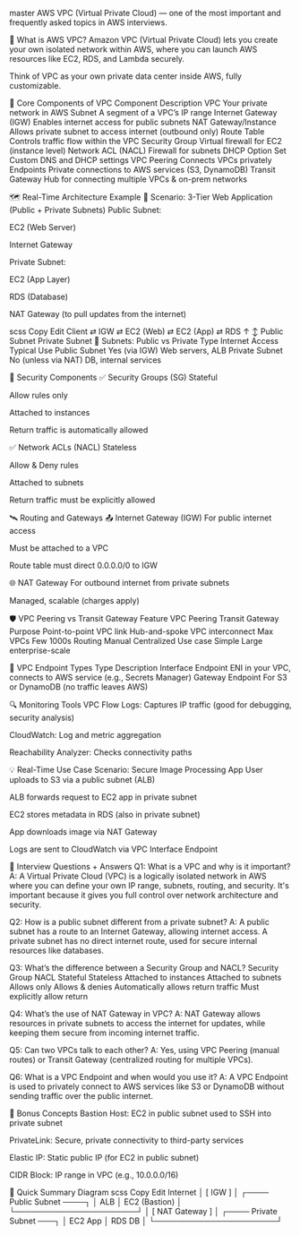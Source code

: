 master AWS VPC (Virtual Private Cloud) — one of the most important and frequently asked topics in AWS interviews.

🧠 What is AWS VPC?
Amazon VPC (Virtual Private Cloud) lets you create your own isolated network within AWS, where you can launch AWS resources like EC2, RDS, and Lambda securely.

Think of VPC as your own private data center inside AWS, fully customizable.

🧱 Core Components of VPC
Component	Description
VPC	Your private network in AWS
Subnet	A segment of a VPC’s IP range
Internet Gateway (IGW)	Enables internet access for public subnets
NAT Gateway/Instance	Allows private subnet to access internet (outbound only)
Route Table	Controls traffic flow within the VPC
Security Group	Virtual firewall for EC2 (instance level)
Network ACL (NACL)	Firewall for subnets
DHCP Option Set	Custom DNS and DHCP settings
VPC Peering	Connects VPCs privately
Endpoints	Private connections to AWS services (S3, DynamoDB)
Transit Gateway	Hub for connecting multiple VPCs & on-prem networks

🗺️ Real-Time Architecture Example
🎯 Scenario: 3-Tier Web Application (Public + Private Subnets)
Public Subnet:

EC2 (Web Server)

Internet Gateway

Private Subnet:

EC2 (App Layer)

RDS (Database)

NAT Gateway (to pull updates from the internet)

scss
Copy
Edit
Client ⇄ IGW ⇄ EC2 (Web) ⇄ EC2 (App) ⇄ RDS
                 ↑        ↕
         Public Subnet   Private Subnet
🧩 Subnets: Public vs Private
Type	Internet Access	Typical Use
Public Subnet	Yes (via IGW)	Web servers, ALB
Private Subnet	No (unless via NAT)	DB, internal services

🔐 Security Components
✅ Security Groups (SG)
Stateful

Allow rules only

Attached to instances

Return traffic is automatically allowed

✅ Network ACLs (NACL)
Stateless

Allow & Deny rules

Attached to subnets

Return traffic must be explicitly allowed

🛰️ Routing and Gateways
📤 Internet Gateway (IGW)
For public internet access

Must be attached to a VPC

Route table must direct 0.0.0.0/0 to IGW

🌐 NAT Gateway
For outbound internet from private subnets

Managed, scalable (charges apply)

🛡️ VPC Peering vs Transit Gateway
Feature	VPC Peering	Transit Gateway
Purpose	Point-to-point VPC link	Hub-and-spoke VPC interconnect
Max VPCs	Few	1000s
Routing	Manual	Centralized
Use case	Simple	Large enterprise-scale

🧪 VPC Endpoint Types
Type	Description
Interface Endpoint	ENI in your VPC, connects to AWS service (e.g., Secrets Manager)
Gateway Endpoint	For S3 or DynamoDB (no traffic leaves AWS)

🔍 Monitoring Tools
VPC Flow Logs: Captures IP traffic (good for debugging, security analysis)

CloudWatch: Log and metric aggregation

Reachability Analyzer: Checks connectivity paths

💡 Real-Time Use Case
Scenario: Secure Image Processing App
User uploads to S3 via a public subnet (ALB)

ALB forwards request to EC2 app in private subnet

EC2 stores metadata in RDS (also in private subnet)

App downloads image via NAT Gateway

Logs are sent to CloudWatch via VPC Interface Endpoint

💬 Interview Questions + Answers
Q1: What is a VPC and why is it important?
A: A Virtual Private Cloud (VPC) is a logically isolated network in AWS where you can define your own IP range, subnets, routing, and security. It's important because it gives you full control over network architecture and security.

Q2: How is a public subnet different from a private subnet?
A: A public subnet has a route to an Internet Gateway, allowing internet access. A private subnet has no direct internet route, used for secure internal resources like databases.

Q3: What’s the difference between a Security Group and NACL?
Security Group	NACL
Stateful	Stateless
Attached to instances	Attached to subnets
Allows only	Allows & denies
Automatically allows return traffic	Must explicitly allow return

Q4: What’s the use of NAT Gateway in VPC?
A: NAT Gateway allows resources in private subnets to access the internet for updates, while keeping them secure from incoming internet traffic.

Q5: Can two VPCs talk to each other?
A: Yes, using VPC Peering (manual routes) or Transit Gateway (centralized routing for multiple VPCs).

Q6: What is a VPC Endpoint and when would you use it?
A: A VPC Endpoint is used to privately connect to AWS services like S3 or DynamoDB without sending traffic over the public internet.

📘 Bonus Concepts
Bastion Host: EC2 in public subnet used to SSH into private subnet

PrivateLink: Secure, private connectivity to third-party services

Elastic IP: Static public IP (for EC2 in public subnet)

CIDR Block: IP range in VPC (e.g., 10.0.0.0/16)

📌 Quick Summary Diagram
scss
Copy
Edit
            Internet
                │
           [ IGW ]
                │
        ┌──── Public Subnet ────┐
        │ ALB │ EC2 (Bastion)  │
        └──────────────────────┘
                │
          [ NAT Gateway ]
                │
        ┌──── Private Subnet ───┐
        │ EC2 App │ RDS DB     │
        └──────────────────────┘
